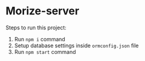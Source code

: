 # Morize-server
        
Steps to run this project:

1. Run `npm i` command
2. Setup database settings inside `ormconfig.json` file
3. Run `npm start` command
